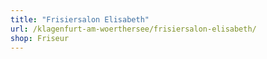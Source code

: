 ```yaml
---
title: "Frisiersalon Elisabeth"
url: /klagenfurt-am-woerthersee/frisiersalon-elisabeth/
shop: Friseur
---
```

